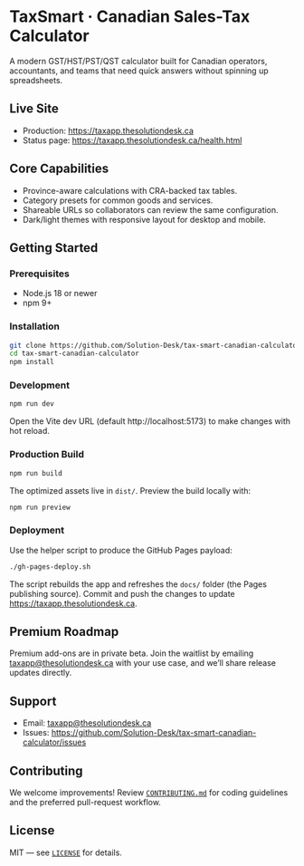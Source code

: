 # TaxSmart · Canadian Sales-Tax Calculator

A modern GST/HST/PST/QST calculator built for Canadian operators, accountants, and teams that need quick answers without spinning up spreadsheets.

## Live Site
- Production: https://taxapp.thesolutiondesk.ca
- Status page: https://taxapp.thesolutiondesk.ca/health.html

## Core Capabilities
- Province-aware calculations with CRA-backed tax tables.
- Category presets for common goods and services.
- Shareable URLs so collaborators can review the same configuration.
- Dark/light themes with responsive layout for desktop and mobile.

## Getting Started

### Prerequisites
- Node.js 18 or newer
- npm 9+

### Installation
```bash
git clone https://github.com/Solution-Desk/tax-smart-canadian-calculator.git
cd tax-smart-canadian-calculator
npm install
```

### Development
```bash
npm run dev
```
Open the Vite dev URL (default http://localhost:5173) to make changes with hot reload.

### Production Build
```bash
npm run build
```
The optimized assets live in `dist/`. Preview the build locally with:
```bash
npm run preview
```

### Deployment
Use the helper script to produce the GitHub Pages payload:
```bash
./gh-pages-deploy.sh
```
The script rebuilds the app and refreshes the `docs/` folder (the Pages publishing source). Commit and push the changes to update https://taxapp.thesolutiondesk.ca.

## Premium Roadmap
Premium add-ons are in private beta. Join the waitlist by emailing [taxapp@thesolutiondesk.ca](mailto:taxapp@thesolutiondesk.ca) with your use case, and we’ll share release updates directly.

## Support
- Email: [taxapp@thesolutiondesk.ca](mailto:taxapp@thesolutiondesk.ca)
- Issues: https://github.com/Solution-Desk/tax-smart-canadian-calculator/issues

## Contributing
We welcome improvements! Review [`CONTRIBUTING.md`](CONTRIBUTING.md) for coding guidelines and the preferred pull-request workflow.

## License
MIT — see [`LICENSE`](LICENSE) for details.
